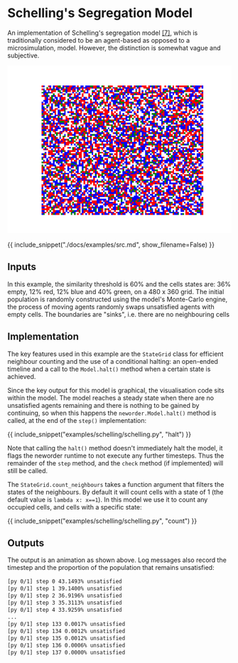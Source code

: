 # Schelling's Segregation Model

An implementation of Schelling's segregation model [[7]](../references.md), which is traditionally considered to be an agent-based as opposed to a microsimulation, model. However, the distinction is somewhat vague and subjective.

![Schelling](./img/schelling.gif)

{{ include_snippet("./docs/examples/src.md", show_filename=False) }}

## Inputs

In this example, the similarity threshold is 60% and the cells states are: 36% empty, 12% red, 12% blue and 40% green, on a 480 x 360 grid. The initial population is randomly constructed using the model's Monte-Carlo engine, the process of moving agents randomly swaps unsatisfied agents with empty cells. The boundaries are "sinks", i.e. there are no neighbouring cells

## Implementation

The key features used in this example are the `StateGrid` class for efficient neighbour counting and the use of a conditional halting: an open-ended timeline and a call to the `Model.halt()` method when a certain state is achieved.

Since the key output for this model is graphical, the visualisation code sits within the model. The model reaches a steady state when there are no unsatisfied agents remaining and there is nothing to be gained by continuing, so when this happens the `neworder.Model.halt()` method is called, at the end of the `step()` implementation:

{{ include_snippet("examples/schelling/schelling.py", "halt") }}

Note that calling the `halt()` method doesn't immediately halt the model, it flags the neworder runtime to not execute any further timesteps. Thus the remainder of the `step` method, and the `check` method (if implemented) will still be called.

The `StateGrid.count_neighbours` takes a function argument that filters the states of the neighbours. By default it will count cells with a state of 1 (the default value is `lambda x: x==1`). In this model we use it to count any occupied cells, and cells with a specific state:

{{ include_snippet("examples/schelling/schelling.py", "count") }}

## Outputs

The output is an animation as shown above. Log messages also record the timestep and the proportion of the population that remains unsatisfied:

```text
[py 0/1] step 0 43.1493% unsatisfied
[py 0/1] step 1 39.1400% unsatisfied
[py 0/1] step 2 36.9196% unsatisfied
[py 0/1] step 3 35.3113% unsatisfied
[py 0/1] step 4 33.9259% unsatisfied
...
[py 0/1] step 133 0.0017% unsatisfied
[py 0/1] step 134 0.0012% unsatisfied
[py 0/1] step 135 0.0012% unsatisfied
[py 0/1] step 136 0.0006% unsatisfied
[py 0/1] step 137 0.0000% unsatisfied
```
